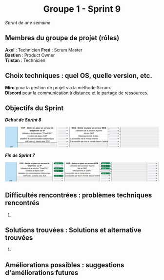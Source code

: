 <div align="center"><H1> Groupe 1 -  Sprint 9 </H1></div>

_Sprint de une semaine_

## Membres du groupe de projet (rôles)

**Axel** : Technicien 
**Fred** : Scrum Master   
**Bastien** : Product Owner  
**Tristan** : Technicien  

## Choix techniques : quel OS, quelle version, etc.

**Miro** pour la gestion de projet via la méthode Scrum.  
**Discord** pour la communication à distance et le partage de ressources.

## Objectifs du Sprint

_**Début de Sprint 8**_  

![DEBUT_SPRINT9.png](https://github.com/WildCodeSchool/TSSR-ANGOU-P3-G1/blob/main/SCREENS-PAR-SPRINT/SCREENS-SPRINT9/DEBUT_SPRINT9.png)

_**Fin de Sprint 7**_  

![FIN_SPRINT9.png](https://github.com/WildCodeSchool/TSSR-ANGOU-P3-G1/blob/main/SCREENS-PAR-SPRINT/SCREENS-SPRINT9/FIN_SPRINT9.png)

## Difficultés rencontrées : problèmes techniques rencontrés

1. 

## Solutions trouvées : Solutions et alternative trouvées

1. 

## Améliorations possibles : suggestions d'améliorations futures
